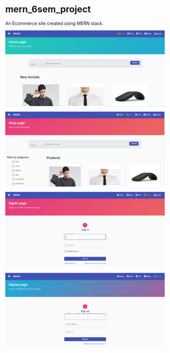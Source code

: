 # mern_6sem_project
An Ecommerce site created using MERN stack.  

![](Home.png)  

![](Shoppage.png) 

![](signin.png)  

![](signup.png)  
